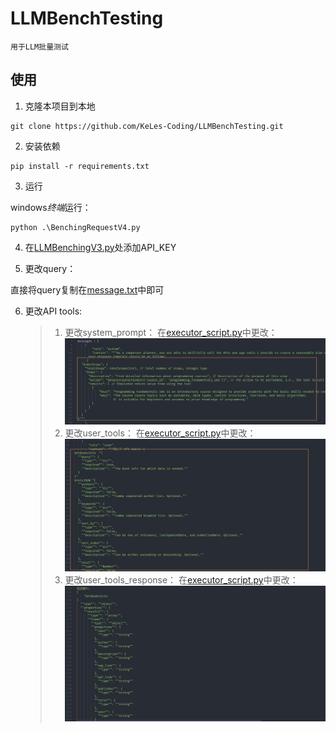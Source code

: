 # LLMBenchTesting

```
用于LLM批量测试
```
## 使用

1. 克隆本项目到本地
```
git clone https://github.com/KeLes-Coding/LLMBenchTesting.git
```

2. 安装依赖
```
pip install -r requirements.txt
```

3. 运行
   
windows*终端*运行：
```
python .\BenchingRequestV4.py
```
4. 在[LLMBenchingV3.py](LLMBenchingV3.py)处添加API_KEY

5. 更改query：

直接将query复制在[message.txt](message.txt)中即可

6. 更改API tools:
   > 1. 更改system_prompt：
   > 在[executor_script.py](executor_script.py)中更改：
   > ![](resources\system_prompt.png)
   > 2. 更改user_tools：
   > 在[executor_script.py](executor_script.py)中更改：
   > ![](resources\user_tools.png)
   > 3. 更改user_tools_response：
   > 在[executor_script.py](executor_script.py)中更改：
   > ![](resources\user_responses.png)
